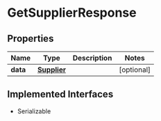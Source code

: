 

# GetSupplierResponse


## Properties

| Name | Type | Description | Notes |
|------------ | ------------- | ------------- | -------------|
|**data** | [**Supplier**](Supplier.md) |  |  [optional] |


## Implemented Interfaces

* Serializable


